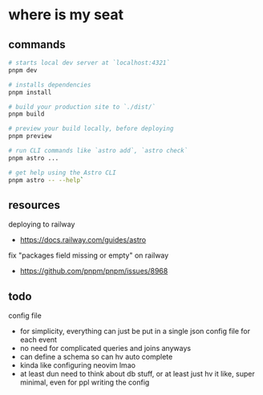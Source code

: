 # where is my seat

## commands

```bash
# starts local dev server at `localhost:4321`
pnpm dev

# installs dependencies
pnpm install

# build your production site to `./dist/`
pnpm build

# preview your build locally, before deploying
pnpm preview

# run CLI commands like `astro add`, `astro check`
pnpm astro ...

# get help using the Astro CLI
pnpm astro -- --help`
```

## resources

deploying to railway
- https://docs.railway.com/guides/astro

fix "packages field missing or empty" on railway
- https://github.com/pnpm/pnpm/issues/8968

## todo

config file
- for simplicity, everything can just be put in a single json config file for each event
- no need for complicated queries and joins anyways
- can define a schema so can hv auto complete
- kinda like configuring neovim lmao
- at least dun need to think about db stuff, or at least just hv it like, super minimal, even for ppl writing the config
